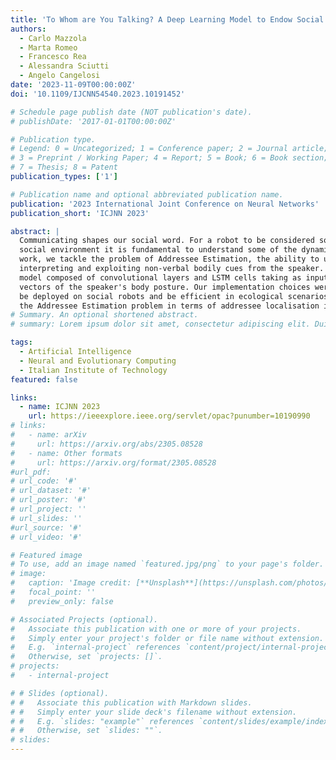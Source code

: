 ```yaml
---
title: 'To Whom are You Talking? A Deep Learning Model to Endow Social Robots with Addressee Estimation Skills'
authors:
  - Carlo Mazzola
  - Marta Romeo
  - Francesco Rea
  - Alessandra Sciutti
  - Angelo Cangelosi
date: '2023-11-09T00:00:00Z'
doi: '10.1109/IJCNN54540.2023.10191452'

# Schedule page publish date (NOT publication's date).
# publishDate: '2017-01-01T00:00:00Z'

# Publication type.
# Legend: 0 = Uncategorized; 1 = Conference paper; 2 = Journal article;
# 3 = Preprint / Working Paper; 4 = Report; 5 = Book; 6 = Book section;
# 7 = Thesis; 8 = Patent
publication_types: ['1']

# Publication name and optional abbreviated publication name.
publication: '2023 International Joint Conference on Neural Networks'
publication_short: 'ICJNN 2023'

abstract: |
  Communicating shapes our social word. For a robot to be considered social and being consequently integrated in our
  social environment it is fundamental to understand some of the dynamics that rule human-human communication. In this
  work, we tackle the problem of Addressee Estimation, the ability to understand an utterance's addressee, by
  interpreting and exploiting non-verbal bodily cues from the speaker. We do so by implementing an hybrid deep learning
  model composed of convolutional layers and LSTM cells taking as input images portraying the face of the speaker and 2D
  vectors of the speaker's body posture. Our implementation choices were guided by the aim to develop a model that could
  be deployed on social robots and be efficient in ecological scenarios. We demonstrate that our model is able to solve
  the Addressee Estimation problem in terms of addressee localisation in space, from a robot ego-centric point of view.
# Summary. An optional shortened abstract.
# summary: Lorem ipsum dolor sit amet, consectetur adipiscing elit. Duis posuere tellus ac convallis placerat. Proin tincidunt magna sed ex sollicitudin condimentum.

tags:
  - Artificial Intelligence
  - Neural and Evolutionary Computing
  - Italian Institute of Technology
featured: false

links:
  - name: ICJNN 2023
    url: https://ieeexplore.ieee.org/servlet/opac?punumber=10190990
# links:
#   - name: arXiv
#     url: https://arxiv.org/abs/2305.08528
#   - name: Other formats
#     url: https://arxiv.org/format/2305.08528
#url_pdf: 
# url_code: '#'
# url_dataset: '#'
# url_poster: '#'
# url_project: ''
# url_slides: ''
#url_source: '#'
# url_video: '#'

# Featured image
# To use, add an image named `featured.jpg/png` to your page's folder.
# image:
#   caption: 'Image credit: [**Unsplash**](https://unsplash.com/photos/s9CC2SKySJM)'
#   focal_point: ''
#   preview_only: false

# Associated Projects (optional).
#   Associate this publication with one or more of your projects.
#   Simply enter your project's folder or file name without extension.
#   E.g. `internal-project` references `content/project/internal-project/index.md`.
#   Otherwise, set `projects: []`.
# projects:
#   - internal-project

# # Slides (optional).
# #   Associate this publication with Markdown slides.
# #   Simply enter your slide deck's filename without extension.
# #   E.g. `slides: "example"` references `content/slides/example/index.md`.
# #   Otherwise, set `slides: ""`.
# slides:
---
```

